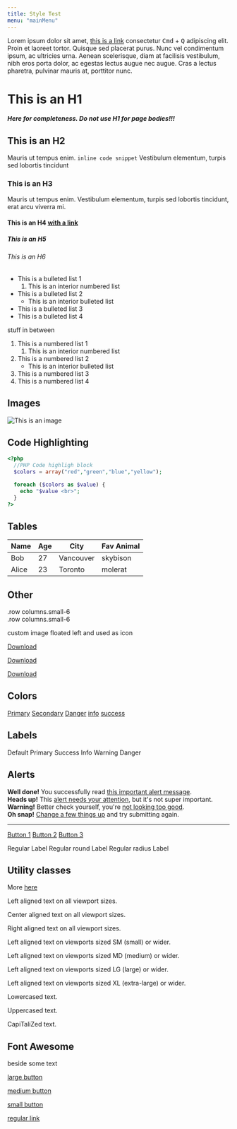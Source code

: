 ```yaml
---
title: Style Test
menu: "mainMenu"
---
```


Lorem ipsum dolor sit amet, [this is a link](http://google.com) consectetur <kbd>Cmd</kbd> + <kbd>Q</kbd>   adipiscing elit. Proin et laoreet tortor. Quisque sed placerat purus. Nunc vel condimentum ipsum, ac ultricies urna. Aenean scelerisque, diam at facilisis vestibulum, nibh eros porta dolor, ac egestas lectus augue nec augue. Cras a lectus pharetra, pulvinar mauris at, porttitor nunc. 


# This is an H1

***Here for completeness. Do not use H1 for page bodies!!!***

## This is an H2

Mauris ut tempus enim. `inline code snippet` Vestibulum elementum, turpis sed lobortis tincidunt


### This is an H3

Mauris ut tempus enim. Vestibulum elementum, turpis sed lobortis tincidunt, erat arcu viverra mi.

#### This is an H4 [with a link](http://google.com)

##### This is an H5

###### This is an H6

* This is a bulleted list 1
    1. This is an interior numbered list
* This is a bulleted list 2
    * This is an interior bulleted list
* This is a bulleted list 3
* This is a bulleted list 4

stuff in between

1. This is a numbered list 1
    1. This is an interior numbered list
1. This is a numbered list 2
    * This is an interior bulleted list
1. This is a numbered list 3
1. This is a numbered list 4

## Images

![This is an image](/images/logo.png)

## Code Highlighting

~~~php
<?php 
  //PHP Code highligh block
  $colors = array("red","green","blue","yellow"); 

  foreach ($colors as $value) {
    echo "$value <br>";
  }
?>
~~~

## Tables

Name    | Age | City      | Fav Animal
--------|-----|-----------|-----------
Bob     | 27  | Vancouver | skybison
Alice   | 23  | Toronto   | molerat


## Other

<div class="row showgrid">
  <div class="col-sm-6">.row columns.small-6</div>
  <div class="col-sm-6">.row columns.small-6</div>
</div>

custom image floated left and used as icon

<a href="#" class="btn btn-primary btn-lg">Download</a>

<a href="#" class="btn btn-primary ">Download</a>

<a href="#" class="btn btn-sm btn-primary ">Download</a>

## Colors

<div class="btn-group">
  <a href="#" class="btn btn-primary">Primary</a>
  <a href="#" class="btn btn-secondary">Secondary</a>
  <a href="#" class="btn btn-danger">Danger</a>
  <a href="#" class="btn btn-info">info</a>
  <a href="#" class="btn btn-success">success</a>
</div>

## Labels

<span class="label label-default">Default</span>
<span class="label label-primary">Primary</span>
<span class="label label-success">Success</span>
<span class="label label-info">Info</span>
<span class="label label-warning">Warning</span>
<span class="label label-danger">Danger</span>

## Alerts

<div class="alert alert-success" role="alert">
  <strong>Well done!</strong> You successfully read <a href="#" class="alert-link">this important alert message</a>.
</div>
<div class="alert alert-info" role="alert">
  <strong>Heads up!</strong> This <a href="#" class="alert-link">alert needs your attention</a>, but it's not super important.
</div>
<div class="alert alert-warning" role="alert">
  <strong>Warning!</strong> Better check yourself, you're <a href="#" class="alert-link">not looking too good</a>.
</div>
<div class="alert alert-danger" role="alert">
  <strong>Oh snap!</strong> <a href="#" class="alert-link">Change a few things up</a> and try submitting again.
</div>

---------------------

<!-- A default button-group -->
<div class="btn-group">
  <a href="#" class="btn btn-primary">Button 1</a>
  <a href="#" class="btn btn-danger">Button 2</a>
  <a href="#" class="btn btn-primary">Button 3</a>
</div>

<span class="label">Regular Label</span>
<span class="label round">Regular round Label</span>
<span class="label radius">Regular radius Label</span>

## Utility classes

More [here](http://v4-alpha.getbootstrap.com/components/utilities/)

<p class="text-xs-left">Left aligned text on all viewport sizes.</p>
<p class="text-xs-center">Center aligned text on all viewport sizes.</p>
<p class="text-xs-right">Right aligned text on all viewport sizes.</p>

<p class="text-sm-left">Left aligned text on viewports sized SM (small) or wider.</p>
<p class="text-md-left">Left aligned text on viewports sized MD (medium) or wider.</p>
<p class="text-lg-left">Left aligned text on viewports sized LG (large) or wider.</p>
<p class="text-xl-left">Left aligned text on viewports sized XL (extra-large) or wider.</p>


<p class="text-lowercase">Lowercased text.</p>
<p class="text-uppercase">Uppercased text.</p>
<p class="text-capitalize">CapiTaliZed text.</p>

## Font Awesome

<span class="fa fa-life-ring"/>beside some text

<a class="btn btn-lg btn-primary fa fa-cloud-download" href="#">large button</a>

<a class="btn btn-primary fa fa-bicycle" href="#">medium button</a>

<a class="btn btn-sm btn-primary fa fa-cab" href="#">small button</a>


<a class="fa fa-beer" href="#">regular link</a>
